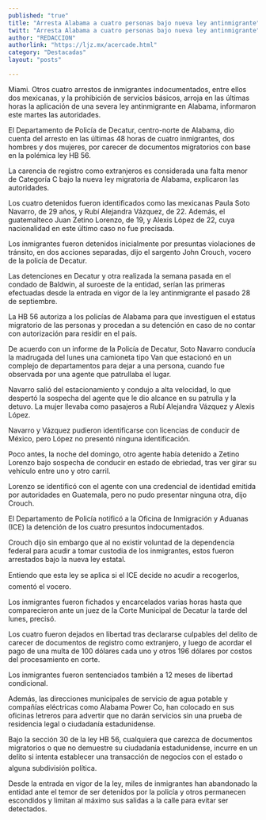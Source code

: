 ```yaml
---
published: "true"
title: "Arresta Alabama a cuatro personas bajo nueva ley antinmigrante"
twitt: "Arresta Alabama a cuatro personas bajo nueva ley antinmigrante"
author: "REDACCION"
authorlink: "https://ljz.mx/acercade.html"
category: "Destacadas"
layout: "posts"

---
```



  Miami. Otros cuatro arrestos de inmigrantes indocumentados, entre ellos dos mexicanas, y la prohibición de servicios básicos, arroja en las últimas horas la aplicación de una severa ley antinmigrante en Alabama, informaron este martes las autoridades.



  El Departamento de Policía de Decatur, centro-norte de Alabama, dio cuenta del arresto en las últimas 48 horas de cuatro inmigrantes, dos hombres y dos mujeres, por carecer de documentos migratorios con base en la polémica ley HB 56.



  La carencia de registro como extranjeros es considerada una falta menor de Categoría C bajo la nueva ley migratoria de Alabama, explicaron las autoridades.



  Los cuatro detenidos fueron identificados como las mexicanas Paula Soto Navarro, de 29 años, y Rubí Alejandra Vázquez, de 22. Además, el guatemalteco Juan Zetino Lorenzo, de 19, y Alexis López de 22, cuya nacionalidad en este último caso no fue precisada.



  Los inmigrantes fueron detenidos inicialmente por presuntas violaciones de tránsito, en dos acciones separadas, dijo el sargento John Crouch, vocero de la policía de Decatur.



  Las detenciones en Decatur y otra realizada la semana pasada en el condado de Baldwin, al suroeste de la entidad, serían las primeras efectuadas desde la entrada en vigor de la ley antinmigrante el pasado 28 de septiembre.



  La HB 56 autoriza a los policías de Alabama para que investiguen el estatus migratorio de las personas y procedan a su detención en caso de no contar con autorización para residir en el país.



  De acuerdo con un informe de la Policía de Decatur, Soto Navarro conducía la madrugada del lunes una camioneta tipo Van que estacionó en un complejo de departamentos para dejar a una persona, cuando fue observada por una agente que patrullaba el lugar.



  Navarro salió del estacionamiento y condujo a alta velocidad, lo que despertó la sospecha del agente que le dio alcance en su patrulla y la detuvo. La mujer llevaba como pasajeros a Rubí Alejandra Vázquez y Alexis López.



  Navarro y Vázquez pudieron identificarse con licencias de conducir de México, pero López no presentó ninguna identificación.



  Poco antes, la noche del domingo, otro agente había detenido a Zetino Lorenzo bajo sospecha de conducir en estado de ebriedad, tras ver girar su vehículo entre uno y otro carril.



  Lorenzo se identificó con el agente con una credencial de identidad emitida por autoridades en Guatemala, pero no pudo presentar ninguna otra, dijo Crouch.



  El Departamento de Policía notificó a la Oficina de Inmigración y Aduanas (ICE) la detención de los cuatro presuntos indocumentados.



  Crouch dijo sin embargo que al no existir voluntad de la dependencia federal para acudir a tomar custodia de los inmigrantes, estos fueron arrestados bajo la nueva ley estatal.



  Entiendo que esta ley se aplica si el ICE decide no acudir a recogerlos, comentó el vocero.



  Los inmigrantes fueron fichados y encarcelados varias horas hasta que comparecieron ante un juez de la Corte Municipal de Decatur la tarde del lunes, precisó.



  Los cuatro fueron dejados en libertad tras declararse culpables del delito de carecer de documentos de registro como extranjero, y luego de acordar el pago de una multa de 100 dólares cada uno y otros 196 dólares por costos del procesamiento en corte.



  Los inmigrantes fueron sentenciados también a 12 meses de libertad condicional.



  Además, las direcciones municipales de servicio de agua potable y compañías eléctricas como Alabama Power Co, han colocado en sus oficinas letreros para advertir que no darán servicios sin una prueba de residencia legal o ciudadanía estadunidense.



  Bajo la sección 30 de la ley HB 56, cualquiera que carezca de documentos migratorios o que no demuestre su ciudadanía estadunidense, incurre en un delito si intenta establecer una transacción de negocios con el estado o alguna subdivisión política.



  Desde la entrada en vigor de la ley, miles de inmigrantes han abandonado la entidad ante el temor de ser detenidos por la policía y otros permanecen escondidos y limitan al máximo sus salidas a la calle para evitar ser detectados.



  
    
      
        
      
      
      
        
           
        
        
        
      
    
  

